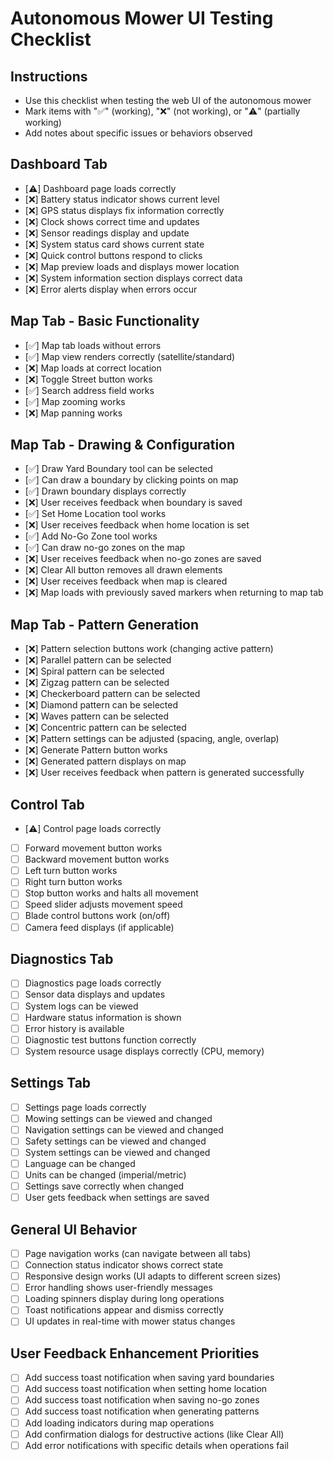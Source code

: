 # Autonomous Mower UI Testing Checklist

## Instructions

- Use this checklist when testing the web UI of the autonomous mower
- Mark items with "✅" (working), "❌" (not working), or "⚠️" (partially working)
- Add notes about specific issues or behaviors observed

## Dashboard Tab

- [⚠️] Dashboard page loads correctly
- [❌] Battery status indicator shows current level
- [❌] GPS status displays fix information correctly
- [❌] Clock shows correct time and updates
- [❌] Sensor readings display and update
- [❌] System status card shows current state
- [❌] Quick control buttons respond to clicks
- [❌] Map preview loads and displays mower location
- [❌] System information section displays correct data
- [❌] Error alerts display when errors occur

## Map Tab - Basic Functionality

- [✅] Map tab loads without errors
- [✅] Map view renders correctly (satellite/standard)
- [❌] Map loads at correct location
- [❌] Toggle Street button works
- [✅] Search address field works
- [✅] Map zooming works
- [❌] Map panning works

## Map Tab - Drawing & Configuration

- [✅] Draw Yard Boundary tool can be selected
- [✅] Can draw a boundary by clicking points on map
- [✅] Drawn boundary displays correctly
- [❌] User receives feedback when boundary is saved
- [✅] Set Home Location tool works
- [❌] User receives feedback when home location is set
- [✅] Add No-Go Zone tool works
- [✅] Can draw no-go zones on the map
- [❌] User receives feedback when no-go zones are saved
- [❌] Clear All button removes all drawn elements
- [❌] User receives feedback when map is cleared
- [❌] Map loads with previously saved markers when returning to map tab

## Map Tab - Pattern Generation

- [❌] Pattern selection buttons work (changing active pattern)
- [❌] Parallel pattern can be selected
- [❌] Spiral pattern can be selected
- [❌] Zigzag pattern can be selected
- [❌] Checkerboard pattern can be selected
- [❌] Diamond pattern can be selected
- [❌] Waves pattern can be selected
- [❌] Concentric pattern can be selected
- [❌] Pattern settings can be adjusted (spacing, angle, overlap)
- [❌] Generate Pattern button works
- [❌] Generated pattern displays on map
- [❌] User receives feedback when pattern is generated successfully

## Control Tab

- [⚠️] Control page loads correctly
- [ ] Forward movement button works
- [ ] Backward movement button works
- [ ] Left turn button works
- [ ] Right turn button works
- [ ] Stop button works and halts all movement
- [ ] Speed slider adjusts movement speed
- [ ] Blade control buttons work (on/off)
- [ ] Camera feed displays (if applicable)

## Diagnostics Tab

- [ ] Diagnostics page loads correctly
- [ ] Sensor data displays and updates
- [ ] System logs can be viewed
- [ ] Hardware status information is shown
- [ ] Error history is available
- [ ] Diagnostic test buttons function correctly
- [ ] System resource usage displays correctly (CPU, memory)

## Settings Tab

- [ ] Settings page loads correctly
- [ ] Mowing settings can be viewed and changed
- [ ] Navigation settings can be viewed and changed
- [ ] Safety settings can be viewed and changed
- [ ] System settings can be viewed and changed
- [ ] Language can be changed
- [ ] Units can be changed (imperial/metric)
- [ ] Settings save correctly when changed
- [ ] User gets feedback when settings are saved

## General UI Behavior

- [ ] Page navigation works (can navigate between all tabs)
- [ ] Connection status indicator shows correct state
- [ ] Responsive design works (UI adapts to different screen sizes)
- [ ] Error handling shows user-friendly messages
- [ ] Loading spinners display during long operations
- [ ] Toast notifications appear and dismiss correctly
- [ ] UI updates in real-time with mower status changes

## User Feedback Enhancement Priorities

- [ ] Add success toast notification when saving yard boundaries
- [ ] Add success toast notification when setting home location
- [ ] Add success toast notification when saving no-go zones
- [ ] Add success toast notification when generating patterns
- [ ] Add loading indicators during map operations
- [ ] Add confirmation dialogs for destructive actions (like Clear All)
- [ ] Add error notifications with specific details when operations fail
